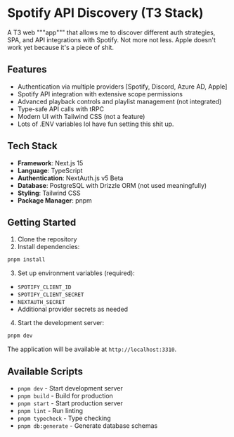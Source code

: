 # Spotify API Discovery (T3 Stack)

A T3 web """app""" that allows me to discover different auth strategies, SPA, and API integrations with Spotify. Not more not less.
Apple doesn't work yet because it's a piece of shit.

## Features

- Authentication via multiple providers [Spotify, Discord, Azure AD, Apple]
- Spotify API integration with extensive scope permissions
- Advanced playback controls and playlist management (not integrated)
- Type-safe API calls with tRPC
- Modern UI with Tailwind CSS (not a feature)
- Lots of .ENV variables lol have fun setting this shit up.

## Tech Stack

- **Framework**: Next.js 15
- **Language**: TypeScript
- **Authentication**: NextAuth.js v5 Beta
- **Database**: PostgreSQL with Drizzle ORM (not used meaningfully)
- **Styling**: Tailwind CSS
- **Package Manager**: pnpm

## Getting Started

1. Clone the repository
2. Install dependencies:

```bash
pnpm install
```

3. Set up environment variables (required):

- `SPOTIFY_CLIENT_ID`
- `SPOTIFY_CLIENT_SECRET`
- `NEXTAUTH_SECRET`
- Additional provider secrets as needed

4. Start the development server:

```bash
pnpm dev
```

The application will be available at `http://localhost:3310`.

## Available Scripts

- `pnpm dev` - Start development server
- `pnpm build` - Build for production
- `pnpm start` - Start production server
- `pnpm lint` - Run linting
- `pnpm typecheck` - Type checking
- `pnpm db:generate` - Generate database schemas
